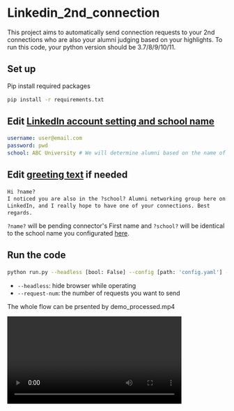 # Linkedin_2nd_connection

This project aims to automatically send connection requests to your 2nd connections who are also your alumni judging based on your highlights. To run this code, your python version should be 3.7/8/9/10/11. 
## Set up
Pip install required packages
```bash shell
pip install -r requirements.txt
```

## Edit [LinkedIn account setting and school name](config.yaml)
```yaml config.yaml
username: user@email.com
password: pwd
school: ABC University # We will determine alumni based on the name of school, so be careful of typos
```

## Edit [greeting text](greeting_alumni.txt) if needed
```text greeting_alumni.txt
Hi ?name?
I noticed you are also in the ?school? Alumni networking group here on LinkedIn, and I really hope to have one of your connections. Best regards.
```
`?name?` will be pending connector's First name and `?school?` will be identical to the school name you configurated [here](config.yaml). 

## Run the code
```bash shell
python run.py --headless [bool: False] --config [path: 'config.yaml'] --request-num [int: 20] --greet-txt [path: greeting_alumni.txt]
```
- `--headless`: hide browser while operating
- `--request-num`: the number of requests you want to send

The whole flow can be prsented by demo_processed.mp4

<video src="display/demo_processed.mp4" width="400"/>

<!-- https://user-images.githubusercontent.com/66770967/190921368-45709366-1bed-422c-8c74-01225fdcdcff.mp4 -->

## Warnings

If you are not Premium member, you will only have limited connection requests to send and it will show this image if you reached the limits.

<img src="display\need_premium.png" width="300" height="250">

If you are already a Premium member, LinkedIn official may ask you to check the unusual activities caused by a great amount of user profiles viewing. Use this program rationally.

<img src="https://user-images.githubusercontent.com/66770967/190923752-10d738f1-c683-4276-9a6a-fd959e655e9f.png" width="600" height="400">

If this warning displayed, just wait as required. I will add more humanlike operations in ver 2.0.
